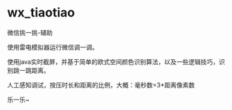 # wx_tiaotiao
微信挑一挑-辅助


使用雷电模拟器运行微信调一调。

使用java实时截屏，并基于简单的欧式空间颜色识别算法，以及一些逻辑技巧，识别跳一跳距离。

人工感知调试，按压时长和距离的比例，大概：毫秒数=3*距离像素数







乐一乐~
